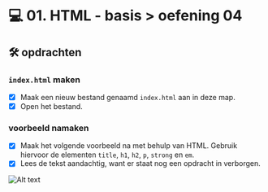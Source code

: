 # 💻 01. HTML - basis > oefening 04

## 🛠️ opdrachten

### `index.html` maken

- [x] Maak een nieuw bestand genaamd `index.html` aan in deze map.
- [x] Open het bestand.

### voorbeeld namaken

- [x] Maak het volgende voorbeeld na met behulp van HTML. Gebruik hiervoor de elementen `title`, `h1`, `h2`, `p`, `strong` en `em`.
- [x] Lees de tekst aandachtig, want er staat nog een opdracht in verborgen.

![Alt text](image.png)
